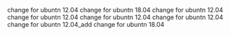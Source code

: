 change for ubuntn 12.04
change for ubuntn 18.04
change for ubuntn 12.04
change for ubuntn 12.04
change for ubuntn 12.04
change for ubuntn 12.04
change for ubuntn 12.04_add
change for ubuntn 18.04

